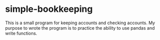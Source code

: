 # simple-bookkeeping
This is a small program for keeping accounts and checking accounts.
My purpose to wrote the program is to practice the ability to use pandas and write functions.
